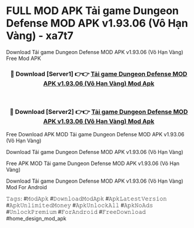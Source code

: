 # FULL MOD APK Tải game Dungeon Defense MOD APK v1.93.06 (Vô Hạn Vàng) - xa7t7
Download Tải game Dungeon Defense MOD APK v1.93.06 (Vô Hạn Vàng) Free Mod APK

<div align="center">
<h3>🔴 Download [Server1] 👉👉 <a href="https://apk-comot.site?title=Tải_game_Dungeon_Defense_MOD_APK_v1.93.06_(Vô_Hạn_Vàng)">Tải game Dungeon Defense MOD APK v1.93.06 (Vô Hạn Vàng) Mod Apk</a></h3><br>

<h3>🔴 Download [Server2] 👉👉 <a href="https://apk-comot.site?title=Tải_game_Dungeon_Defense_MOD_APK_v1.93.06_(Vô_Hạn_Vàng)">Tải game Dungeon Defense MOD APK v1.93.06 (Vô Hạn Vàng) Mod Apk</a></h3>
</div>


Free Download APK MOD Tải game Dungeon Defense MOD APK v1.93.06 (Vô Hạn Vàng)

Download Tải game Dungeon Defense MOD APK v1.93.06 (Vô Hạn Vàng) 

Free APK MOD Tải game Dungeon Defense MOD APK v1.93.06 (Vô Hạn Vàng) 

Download Tải game Dungeon Defense MOD APK v1.93.06 (Vô Hạn Vàng) Mod For Android

𝚃𝚊𝚐𝚜: #𝙼𝚘𝚍𝙰𝚙𝚔 #𝙳𝚘𝚠𝚗𝚕𝚘𝚊𝚍𝙼𝚘𝚍𝙰𝚙𝚔 #𝙰𝚙𝚔𝙻𝚊𝚝𝚎𝚜𝚝𝚅𝚎𝚛𝚜𝚒𝚘𝚗 #𝙰𝚙𝚔𝚄𝚗𝚕𝚒𝚖𝚒𝚝𝚎𝚍𝙼𝚘𝚗𝚎𝚢 #𝙰𝚙𝚔𝚄𝚗𝚕𝚘𝚌𝚔𝙰𝚕𝚕 #𝙰𝚙𝚔𝙽𝚘𝙰𝚍𝚜 #𝚄𝚗𝚕𝚘𝚌𝚔𝙿𝚛𝚎𝚖𝚒𝚞𝚖 #𝙵𝚘𝚛𝙰𝚗𝚍𝚛𝚘𝚒𝚍 #𝙵𝚛𝚎𝚎𝙳𝚘𝚠𝚗𝚕𝚘𝚊𝚍 #home_design_mod_apk